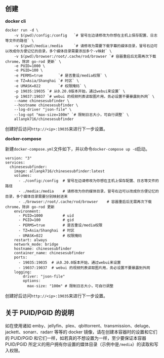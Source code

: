 ## 创建

**docker cli**

```
docker run -d \
    -v $(pwd)/config:/config   `# 冒号左边请修改为你想在主机上保存配置、日志等文件的路径` \
    -v $(pwd)/media:/media     `# 请修改为需要下载字幕的媒体目录，冒号右边可以改成你方便记忆的目录，多个媒体目录需要添加多个-v映射` \
    -v $(pwd)/browser:/root/.cache/rod/browser `# 容器重启后无需再次下载 chrome，除非 go-rod 更新` \
    -e PUID=1000 \
    -e PGID=100 \
    -e PERMS=true       `# 是否重设/media权限` \
    -e TZ=Asia/Shanghai `# 时区` \
    -e UMASK=022        `# 权限掩码` \
    -p 19035:19035 `# 从0.20.0版本开始，通过webui来设置` \
    -p 19037:19037 `# webui 的视频列表读取图片用，务必设置不要暴露到外网` \
    --name chinesesubfinder \
    --hostname chinesesubfinder \
    --log-driver "json-file" \
    --log-opt "max-size=100m" `# 限制日志大小，可自行调整` \
    allanpk716/chinesesubfinder
```

创建好后访问`http://<ip>:19035`来进行下一步设置。

**docker-compose**

新建`docker-compose.yml`文件如下，并以命令`docker-compose up -d`启动。

```
version: "3"
services:
  chinesesubfinder:
    image: allanpk716/chinesesubfinder:latest
    volumes:
      - ./config:/config  # 冒号左边请修改为你想在主机上保存配置、日志等文件的路径
      - ./media:/media    # 请修改为你的媒体目录，冒号右边可以改成你方便记忆的目录，多个媒体目录需要分别映射进来
      - ./browser:/root/.cache/rod/browser    # 容器重启后无需再次下载 chrome，除非 go-rod 更新
    environment:
      - PUID=1000         # uid
      - PGID=100          # gid
      - PERMS=true        # 是否重设/media权限
      - TZ=Asia/Shanghai  # 时区
      - UMASK=022         # 权限掩码
    restart: always
    network_mode: bridge
    hostname: chinesesubfinder
    container_name: chinesesubfinder
    ports:
      - 19035:19035  # 从0.20.0版本开始，通过webui来设置
      - 19037:19037  # webui 的视频列表读取图片用，务必设置不要暴露到外网
    logging:
        driver: "json-file"
        options:
          max-size: "100m" # 限制日志大小，可自行调整
```

创建好后访问`http://<ip>:19035`来进行下一步设置。

## 关于 PUID/PGID 的说明

如在使用诸如 emby、jellyfin、plex、qbittorrent、transmission、deluge、jackett、sonarr、radarr 等等的 docker 镜像，请在创建本容器时的设置和它们的 PUID/PGID 和它们一样，如若真的不想设置为一样，至少要保证本容器 PUID/PGID 所定义的用户拥有你设置的媒体目录（示例中是`/media`）的读取和写入权限。
